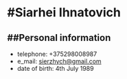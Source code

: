 #Siarhei Ihnatovich
=========
##Personal information
--------------
* telephone: +375298008987
* e_mail: sierzhych@gmail.com
* date of birth: 4th July 1989
